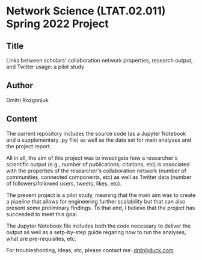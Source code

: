 # Network Science (LTAT.02.011) Spring 2022 Project
## Title 
Links between scholars' collaboration network properties, research output, and Twitter usage: a pilot study
## Author
Dmitri Rozgonjuk

## Content
The current repository includes the source code (as a Jupyter Notebook and a supplementary .py file) as well as the data set for main analyses and the project report.

All in all, the aim of this project was to investigate how a researcher's scientific output (e.g., number of publications, citations, etc) is associated with the properties of the researcher's collaboration network (number of communities, connected components, etc) as well as Twitter data (number of followers/followed users, tweets, likes, etc).

The present project is a pilot study, meaning that the main aim was to create a pipeline that allows for engineering further scalability but that can also present some preliminary findings. To that end, I believe that the project has succeeded to meet this goal.

The Jupyter Notebook file includes both the code necessary to deliver the output as well as a setp-by-step guide regaring how to run the analyses, what are pre-requisites, etc.

For troubleshooting, ideas, etc, please contact me: drdr@duck.com.
